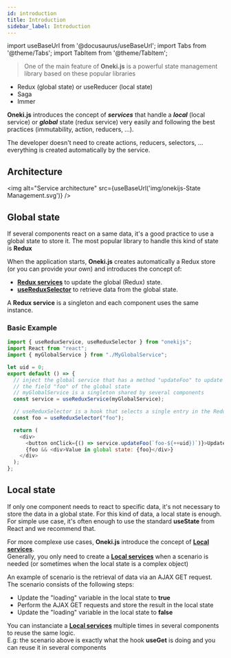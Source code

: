 ```yaml
---
id: introduction
title: Introduction
sidebar_label: Introduction
---
```

import useBaseUrl from '@docusaurus/useBaseUrl';
import Tabs from '@theme/Tabs';
import TabItem from '@theme/TabItem';

> One of the main feature of **Oneki.js** is a powerful state management library based on these popular libraries
- Redux (global state) or useReducer (local state)
- Saga
- Immer

**Oneki.js** introduces the concept of ***services*** that handle a ***local*** (local service) or ***global*** state (redux service) very easily and following the best practices (immutability, action, reducers, ...).

The developer doesn't need to create actions, reducers, selectors, ... everything is created automatically by the service.

## Architecture
<img alt="Service architecture" src={useBaseUrl('img/onekijs-State Management.svg')} />

## Global state
If several components react on a same data, it's a good practice to use a global state to store it. The most popular library to handle this kind of state is **Redux**

When the application starts, **Oneki.js** creates automatically a Redux store (or you can provide your own) and introduces the concept of:
- **[Redux services](./global-state)** to update the global (Redux) state.
- **[useReduxSelector](./use-redux-selector)** to retrieve data from the global state.

A **Redux service** is a singleton and each component uses the same instance.

### Basic Example

```javascript
import { useReduxService, useReduxSelector } from "onekijs";
import React from "react";
import { myGlobalService } from "./MyGlobalService";

let uid = 0;
export default () => {
  // inject the global service that has a method "updateFoo" to update
  // the field "foo" of the global state
  // myGlobalService is a singleton shared by several components
  const service = useReduxService(myGlobalService);

  // useReduxSelector is a hook that selects a single entry in the Redux state
  const foo = useReduxSelector("foo");

  return (
    <div>
      <button onClick={() => service.updateFoo(`foo-${++uid})`)}>Update</button>
      {foo && <div>Value in global state: {foo}</div>}
    </div>
  );
};
```

## Local state
If only one component needs to react to specific data, it's not necessary to store the data in a global state. For this kind of data, a local state is enough.<br/>
For simple use case, it's often enough to use the standard **useState** from React and we recommend that.

For more complexe use cases, **Oneki.js** introduce the concept of **[Local services](./local-state)**. <br/>
Generally, you only need to create a **[Local services](./local-state)** when a scenario is needed (or sometimes when the local state is a complex object)

An example of scenario is the retrieval of data via an AJAX GET request. The scenario consists of the following steps:
- Update the "loading" variable in the local state to **true**
- Perform the AJAX GET requests and store the result in the local state
- Update the "loading" variable in the local state to **false**

You can instanciate a **[Local services](./local-state)** multiple times in several components to reuse the same logic.<br/>
E.g: the scenario above is exactly what the hook **useGet** is doing and you can reuse it in several components

